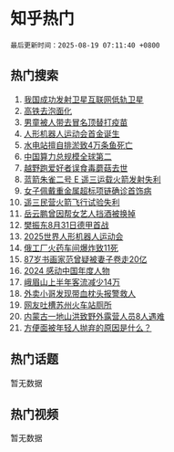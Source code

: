# 知乎热门

`最后更新时间：2025-08-19 07:11:40 +0800`

## 热门搜索

1. [我国成功发射卫星互联网低轨卫星](https://www.zhihu.com/search?q=%E6%88%91%E5%9B%BD%E6%88%90%E5%8A%9F%E5%8F%91%E5%B0%84%E5%8D%AB%E6%98%9F%E4%BA%92%E8%81%94%E7%BD%91%E4%BD%8E%E8%BD%A8%E5%8D%AB%E6%98%9F)
1. [高铁去泡面化](https://www.zhihu.com/search?q=%E9%AB%98%E9%93%81%E5%8E%BB%E6%B3%A1%E9%9D%A2%E5%8C%96)
1. [男童被人带去冒名顶替打疫苗](https://www.zhihu.com/search?q=%E7%94%B7%E7%AB%A5%E8%A2%AB%E4%BA%BA%E5%B8%A6%E5%8E%BB%E5%86%92%E5%90%8D%E9%A1%B6%E6%9B%BF%E6%89%93%E7%96%AB%E8%8B%97)
1. [人形机器人运动会首金诞生](https://www.zhihu.com/search?q=%E4%BA%BA%E5%BD%A2%E6%9C%BA%E5%99%A8%E4%BA%BA%E8%BF%90%E5%8A%A8%E4%BC%9A%E9%A6%96%E9%87%91%E8%AF%9E%E7%94%9F)
1. [水电站擅自排淤致4万条鱼死亡](https://www.zhihu.com/search?q=%E6%B0%B4%E7%94%B5%E7%AB%99%E6%93%85%E8%87%AA%E6%8E%92%E6%B7%A4%E8%87%B44%E4%B8%87%E6%9D%A1%E9%B1%BC%E6%AD%BB%E4%BA%A1)
1. [中国算力总规模全球第二](https://www.zhihu.com/search?q=%E4%B8%AD%E5%9B%BD%E7%AE%97%E5%8A%9B%E6%80%BB%E8%A7%84%E6%A8%A1%E5%85%A8%E7%90%83%E7%AC%AC%E4%BA%8C)
1. [越野跑爱好者误食毒蘑菇去世](https://www.zhihu.com/search?q=%E8%B6%8A%E9%87%8E%E8%B7%91%E7%88%B1%E5%A5%BD%E8%80%85%E8%AF%AF%E9%A3%9F%E6%AF%92%E8%98%91%E8%8F%87%E5%8E%BB%E4%B8%96)
1. [蓝箭朱雀二号 E 遥三运载火箭发射失利](https://www.zhihu.com/search?q=%E8%93%9D%E7%AE%AD%E6%9C%B1%E9%9B%80%E4%BA%8C%E5%8F%B7%20E%20%E9%81%A5%E4%B8%89%E8%BF%90%E8%BD%BD%E7%81%AB%E7%AE%AD%E5%8F%91%E5%B0%84%E5%A4%B1%E5%88%A9)
1. [女子佩戴重金属超标项链确诊首饰病](https://www.zhihu.com/search?q=%E5%A5%B3%E5%AD%90%E4%BD%A9%E6%88%B4%E9%87%8D%E9%87%91%E5%B1%9E%E8%B6%85%E6%A0%87%E9%A1%B9%E9%93%BE%E7%A1%AE%E8%AF%8A%E9%A6%96%E9%A5%B0%E7%97%85)
1. [遥三民营火箭飞行试验失利](https://www.zhihu.com/search?q=%E9%81%A5%E4%B8%89%E6%B0%91%E8%90%A5%E7%81%AB%E7%AE%AD%E9%A3%9E%E8%A1%8C%E8%AF%95%E9%AA%8C%E5%A4%B1%E5%88%A9)
1. [岳云鹏曾因帮女艺人挡酒被换掉](https://www.zhihu.com/search?q=%E5%B2%B3%E4%BA%91%E9%B9%8F%E6%9B%BE%E5%9B%A0%E5%B8%AE%E5%A5%B3%E8%89%BA%E4%BA%BA%E6%8C%A1%E9%85%92%E8%A2%AB%E6%8D%A2%E6%8E%89)
1. [樊振东8月31日德甲首战](https://www.zhihu.com/search?q=%E6%A8%8A%E6%8C%AF%E4%B8%9C8%E6%9C%8831%E6%97%A5%E5%BE%B7%E7%94%B2%E9%A6%96%E6%88%98)
1. [2025世界人形机器人运动会](https://www.zhihu.com/search?q=2025%E4%B8%96%E7%95%8C%E4%BA%BA%E5%BD%A2%E6%9C%BA%E5%99%A8%E4%BA%BA%E8%BF%90%E5%8A%A8%E4%BC%9A)
1. [俄工厂火药车间爆炸致11死](https://www.zhihu.com/search?q=%E4%BF%84%E5%B7%A5%E5%8E%82%E7%81%AB%E8%8D%AF%E8%BD%A6%E9%97%B4%E7%88%86%E7%82%B8%E8%87%B411%E6%AD%BB)
1. [87岁书画家范曾疑被妻子卷走20亿](https://www.zhihu.com/search?q=87%E5%B2%81%E4%B9%A6%E7%94%BB%E5%AE%B6%E8%8C%83%E6%9B%BE%E7%96%91%E8%A2%AB%E5%A6%BB%E5%AD%90%E5%8D%B7%E8%B5%B020%E4%BA%BF)
1. [2024 感动中国年度人物](https://www.zhihu.com/search?q=2024%20%E6%84%9F%E5%8A%A8%E4%B8%AD%E5%9B%BD%E5%B9%B4%E5%BA%A6%E4%BA%BA%E7%89%A9)
1. [峨眉山上半年客流减少14万](https://www.zhihu.com/search?q=%E5%B3%A8%E7%9C%89%E5%B1%B1%E4%B8%8A%E5%8D%8A%E5%B9%B4%E5%AE%A2%E6%B5%81%E5%87%8F%E5%B0%9114%E4%B8%87)
1. [外卖小哥发现带血枕头报警救人](https://www.zhihu.com/search?q=%E5%A4%96%E5%8D%96%E5%B0%8F%E5%93%A5%E5%8F%91%E7%8E%B0%E5%B8%A6%E8%A1%80%E6%9E%95%E5%A4%B4%E6%8A%A5%E8%AD%A6%E6%95%91%E4%BA%BA)
1. [网友吐槽苏州火车站厕所](https://www.zhihu.com/search?q=%E7%BD%91%E5%8F%8B%E5%90%90%E6%A7%BD%E8%8B%8F%E5%B7%9E%E7%81%AB%E8%BD%A6%E7%AB%99%E5%8E%95%E6%89%80)
1. [内蒙古一地山洪致野外露营人员8人遇难](https://www.zhihu.com/search?q=%E5%86%85%E8%92%99%E5%8F%A4%E4%B8%80%E5%9C%B0%E5%B1%B1%E6%B4%AA%E8%87%B4%E9%87%8E%E5%A4%96%E9%9C%B2%E8%90%A5%E4%BA%BA%E5%91%988%E4%BA%BA%E9%81%87%E9%9A%BE)
1. [方便面被年轻人抛弃的原因是什么？](https://www.zhihu.com/search?q=%E6%96%B9%E4%BE%BF%E9%9D%A2%E8%A2%AB%E5%B9%B4%E8%BD%BB%E4%BA%BA%E6%8A%9B%E5%BC%83%E7%9A%84%E5%8E%9F%E5%9B%A0%E6%98%AF%E4%BB%80%E4%B9%88%EF%BC%9F)

## 热门话题

暂无数据

## 热门视频

暂无数据